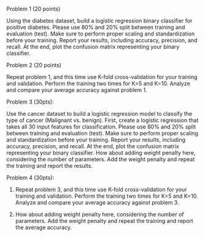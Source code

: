   Problem 1 (20 points)

Using the diabetes dataset, build a logistic regression binary classifier for positive diabetes. Please use 80% and 20% split between training and evaluation (test). Make sure to perform proper scaling and standardization before your training. Report your results, including accuracy, precision, and recall. At the end, plot the confusion matrix representing your binary classifier. 

  Problem 2 (20 points)

Repeat problem 1, and this time use K-fold cross-validation for your training and validation. Perform the training two times for K=5 and K=10. Analyze and compare your average accuracy against problem 1.
 
  Problem 3 (30pts):

Use the cancer dataset to build a logistic regression model to classify the type of cancer (Malignant vs. benign). First, create a logistic regression that takes all 30 input features for classification. Please use 80% and 20% split between training and evaluation (test). Make sure to perform proper scaling and standardization before your training. Report your results, including accuracy, precision, and recall. At the end, plot the confusion matrix representing your binary classifier. 
How about adding weight penalty here, considering the number of parameters. Add the weight penalty and repeat the training and report the results.
 
  Problem 4 (30pts):

1. Repeat problem 3, and this time use K-fold cross-validation for your training and validation. Perform the training two times for K=5 and K=10. Analyze and compare your average accuracy against problem 3. 

2. How about adding weight penalty here, considering the number of parameters. Add the weight penalty and repeat the training and report the average accuracy.
